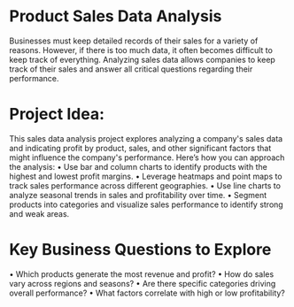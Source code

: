 # Product Sales Data Analysis
Businesses must keep detailed records of their sales for a variety of reasons. However, if there is too much data, it often becomes difficult to keep track of everything. Analyzing sales data allows companies to keep track of their sales and answer all critical questions regarding their performance.

# Project Idea:
This sales data analysis project explores analyzing a company's sales data and indicating profit by product, sales, and other significant factors that might influence the company's performance. Here’s how you can approach the analysis:
•	Use bar and column charts to identify products with the highest and lowest profit margins.
•	Leverage heatmaps and point maps to track sales performance across different geographies.
•	Use line charts to analyze seasonal trends in sales and profitability over time.
•	Segment products into categories and visualize sales performance to identify strong and weak areas.

# Key Business Questions to Explore
•	Which products generate the most revenue and profit?
•	How do sales vary across regions and seasons?
•	Are there specific categories driving overall performance?
•	What factors correlate with high or low profitability?

